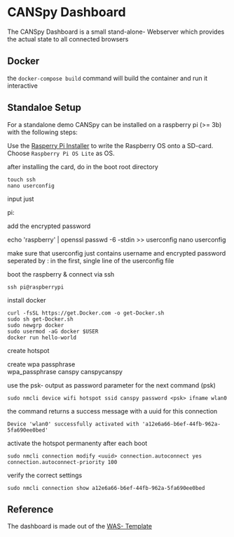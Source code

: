 # CANSpy Dashboard

The CANSpy Dashboard is a small stand-alone- Webserver which provides the actual state to all connected browsers





## Docker
the `docker-compose build` command will build the container and run it interactive

## Standaloe Setup

For a standalone demo CANSpy can be installed on a raspberry pi (>= 3b) with the following steps:

Use the [Rasperry Pi Installer](https://www.raspberrypi.com/software/) to write the Raspberry OS onto a SD-card. Choose `Raspberry Pi OS Lite` as OS.

after installing the card, do in the boot root directory

    touch ssh
    nano userconfig

input just 

  pi:

add the encrypted password

  echo 'raspberry' | openssl passwd -6 -stdin >> userconfig
  nano userconfig

make sure that userconfig just contains username and encrypted password seperated by : in the first, single line of the userconfig file


boot the raspberry & connect via ssh

    ssh pi@raspberrypi

install docker 

    curl -fsSL https://get.Docker.com -o get-Docker.sh
    sudo sh get-Docker.sh
    sudo newgrp docker
    sudo usermod -aG docker $USER
    docker run hello-world


create hotspot

create wpa passphrase    
    wpa_passphrase canspy canspycanspy

use the psk- output as password parameter for the next command (psk)

    sudo nmcli device wifi hotspot ssid canspy password <psk> ifname wlan0

the command returns a success message with a uuid for this connection


    Device 'wlan0' successfully activated with 'a12e6a66-b6ef-44fb-962a-5fa690ee0bed'

activate the hotspot permanenty after each boot

    sudo nmcli connection modify <uuid> connection.autoconnect yes connection.autoconnect-priority 100

verify the correct settings

    sudo nmcli connection show a12e6a66-b6ef-44fb-962a-5fa690ee0bed

## Reference
The dashboard is made out of the [WAS- Template](https://gitub.com/stko/was)